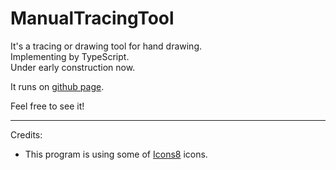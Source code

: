 # ManualTracingTool

It's a tracing or drawing tool for hand drawing.  
Implementing by TypeScript.  
Under early construction now.

It runs on [github page](https://warotarock.github.io/manual_tracing_tool/).

Feel free to see it!

---
Credits:

- This program is using some of [Icons8](https://icons8.com/) icons.
